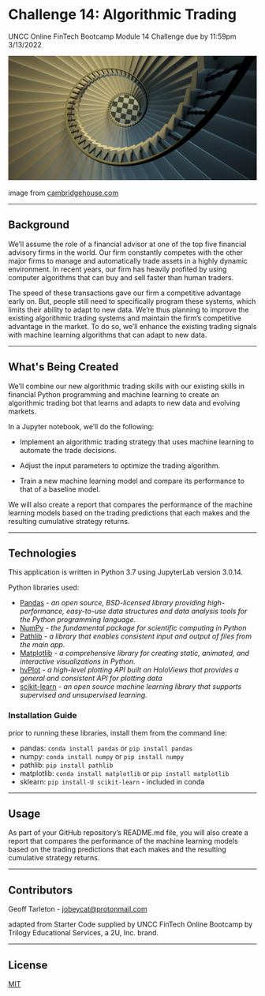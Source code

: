 # Challenge 14: Algorithmic Trading
UNCC Online FinTech Bootcamp Module 14 Challenge due by 11:59pm 3/13/2022

![](Images/stairway.jpg)

image from [cambridgehouse.com](https://cambridgehouse.com/news/5968/algorithmic-trading-creates-risks-to-how-markets-function)


---

## Background

We’ll assume the role of a financial advisor at one of the top five financial advisory firms in the world. Our firm constantly competes with the other major firms to manage and automatically trade assets in a highly dynamic environment. In recent years, our firm has heavily profited by using computer algorithms that can buy and sell faster than human traders.

The speed of these transactions gave our firm a competitive advantage early on. But, people still need to specifically program these systems, which limits their ability to adapt to new data. We’re thus planning to improve the existing algorithmic trading systems and maintain the firm’s competitive advantage in the market. To do so, we’ll enhance the existing trading signals with machine learning algorithms that can adapt to new data.

---

## What's Being Created

We’ll combine our new algorithmic trading skills with our existing skills in financial Python programming and machine learning to create an algorithmic trading bot that learns and adapts to new data and evolving markets.

In a Jupyter notebook, we’ll do the following:

 - Implement an algorithmic trading strategy that uses machine learning to automate the trade decisions.

 - Adjust the input parameters to optimize the trading algorithm.

 - Train a new machine learning model and compare its performance to that of a baseline model. 
 
We will also create a report that compares the performance of the machine learning models based on the trading predictions that each makes and the resulting cumulative strategy returns.

---

## Technologies

This application is written in Python 3.7 using JupyterLab version 3.0.14.

Python libraries used:

 - [Pandas](https://pandas.pydata.org/pandas-docs/stable/) - *an open source, BSD-licensed library providing high-performance, easy-to-use data structures and data analysis tools for the Python programming language.*
 - [NumPy](https://numpy.org/) - *the fundamental package for scientific computing in Python*
 - [Pathlib](https://docs.python.org/3.7/library/pathlib.html) - *a library that enables consistent input and output of files from the main app.*
 - [Matplotlib](https://matplotlib.org/) - *a comprehensive library for creating static, animated, and interactive visualizations in Python.*
 - [hvPlot](https://hvplot.holoviz.org/) - *a high-level plotting API built on HoloViews that provides a general and consistent API for plotting data*
 - [scikit-learn](https://scikit-learn.org/stable/user_guide.html) - *an open source machine learning library that supports supervised and unsupervised learning.*


### Installation Guide

prior to running these libraries, install them from the command line:
  - pandas: `conda install pandas` or `pip install pandas`  
  - numpy: `conda install numpy` or `pip install numpy`
  - pathlib: `pip install pathlib`
  - matplotlib: `conda install matplotlib` or `pip install matplotlib`
  - sklearn: `pip install-U scikit-learn` - included in conda
  
---
## Usage

As part of your GitHub repository’s README.md file, you will also create a report that compares the performance of the machine learning models based on the trading predictions that each makes and the resulting cumulative strategy returns.

---

## Contributors

Geoff Tarleton - jobeycat@protonmail.com

adapted from Starter Code supplied by UNCC FinTech Online Bootcamp by Trilogy Educational Services, a 2U, Inc. brand.

---

## License

[MIT](LICENSE)